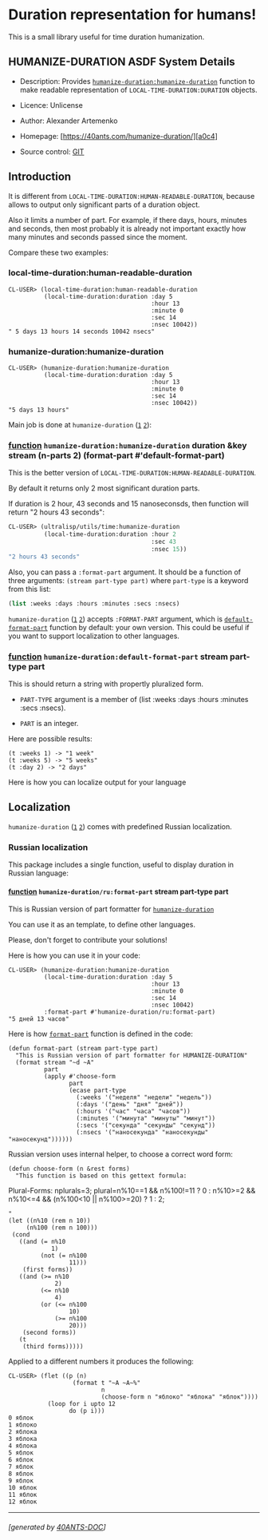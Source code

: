 <a id="x-28HUMANIZE-DURATION-3A-40README-2040ANTS-DOC-2FLOCATIVES-3ASECTION-29"></a>

# Duration representation for humans!

This is a small library useful for time duration humanization.

<a id="humanize-duration-asdf-system-details"></a>

## HUMANIZE-DURATION ASDF System Details

* Description: Provides [`humanize-duration:humanize-duration`][74ec] function to make readable representation of `LOCAL-TIME-DURATION:DURATION` objects.

* Licence: Unlicense

* Author: Alexander Artemenko

* Homepage: [https://40ants.com/humanize-duration/][a0c4]

* Source control: [GIT][9168]

<a id="x-28HUMANIZE-DURATION-3A-3A-40INTRO-2040ANTS-DOC-2FLOCATIVES-3ASECTION-29"></a>

## Introduction

It is different from `LOCAL-TIME-DURATION:HUMAN-READABLE-DURATION`, because allows
to output only significant parts of a duration object.

Also it limits a number of part. For example, if there days, hours, minutes and seconds,
then most probably it is already not important exactly how many minutes and seconds
passed since the moment.

Compare these two examples:

<a id="local-time-duration-human-readable-duration"></a>

### local-time-duration:human-readable-duration

```
CL-USER> (local-time-duration:human-readable-duration
          (local-time-duration:duration :day 5
                                        :hour 13
                                        :minute 0
                                        :sec 14
                                        :nsec 10042))
" 5 days 13 hours 14 seconds 10042 nsecs"
```
<a id="humanize-duration-humanize-duration"></a>

### humanize-duration:humanize-duration

```
CL-USER> (humanize-duration:humanize-duration
          (local-time-duration:duration :day 5
                                        :hour 13
                                        :minute 0
                                        :sec 14
                                        :nsec 10042))
"5 days 13 hours"
```
Main job is done at `humanize-duration` ([`1`][74ec] [`2`][ffe3]):

<a id="x-28HUMANIZE-DURATION-3AHUMANIZE-DURATION-20FUNCTION-29"></a>

### [function](bf7d) `humanize-duration:humanize-duration` duration &key stream (n-parts 2) (format-part #'default-format-part)

This is the better version of `LOCAL-TIME-DURATION:HUMAN-READABLE-DURATION`.

By default it returns only 2 most significant duration parts.

If duration is 2 hour, 43 seconds and 15 nanoseconsds, then
function will return "2 hours 43 seconds":

```lisp
CL-USER> (ultralisp/utils/time:humanize-duration
          (local-time-duration:duration :hour 2
                                        :sec 43
                                        :nsec 15))
"2 hours 43 seconds"
```
Also, you can pass a `:format-part` argument.
It should be a function of three arguments:
`(stream part-type part)` where `part-type` is a keyword
from this list:

```lisp
(list :weeks :days :hours :minutes :secs :nsecs)
```
`humanize-duration` ([`1`][74ec] [`2`][ffe3]) accepts `:FORMAT-PART` argument, which is [`default-format-part`][d084] function by default:
your own version. This could be useful if you want to support localization to other languages.

<a id="x-28HUMANIZE-DURATION-3ADEFAULT-FORMAT-PART-20FUNCTION-29"></a>

### [function](0b4e) `humanize-duration:default-format-part` stream part-type part

This is should return a string with propertly pluralized form.

* `PART-TYPE` argument is a member of (list :weeks :days :hours :minutes :secs :nsecs).

* `PART` is an integer.

Here are possible results:

```text
(t :weeks 1) -> "1 week"
(t :weeks 5) -> "5 weeks"
(t :day 2) -> "2 days"
```
Here is how you can localize output for your language

<a id="x-28HUMANIZE-DURATION-3A-3A-40LOCALIZATION-2040ANTS-DOC-2FLOCATIVES-3ASECTION-29"></a>

## Localization

`humanize-duration` ([`1`][74ec] [`2`][ffe3]) comes with predefined Russian localization.

<a id="x-28HUMANIZE-DURATION-2FRU-3A-3A-40INDEX-2040ANTS-DOC-2FLOCATIVES-3ASECTION-29"></a>

### Russian localization

This package includes a single function, useful to display duration in Russian language:

<a id="x-28HUMANIZE-DURATION-2FRU-3AFORMAT-PART-20FUNCTION-29"></a>

#### [function](6f13) `humanize-duration/ru:format-part` stream part-type part

This is Russian version of part formatter for [`humanize-duration`][ffe3]

You can use it as an template, to define other languages.

Please, don't forget to contribute your solutions!

Here is how you can use it in your code:

```
CL-USER> (humanize-duration:humanize-duration
          (local-time-duration:duration :day 5
                                        :hour 13
                                        :minute 0
                                        :sec 14
                                        :nsec 10042)
          :format-part #'humanize-duration/ru:format-part)
"5 дней 13 часов"
```
Here is how [`format-part`][958e] function is defined in the code:

```
(defun format-part (stream part-type part)
  "This is Russian version of part formatter for HUMANIZE-DURATION"
  (format stream "~d ~A"
          part
          (apply #'choose-form
                 part
                 (ecase part-type
                   (:weeks '("неделя" "недели" "недель"))
                   (:days '("день" "дня" "дней"))
                   (:hours '("час" "часа" "часов"))
                   (:minutes '("минута" "минуты" "минут"))
                   (:secs '("секунда" "секунды" "секунд"))
                   (:nsecs '("наносекунда" "наносекунды" "наносекунд"))))))

```
Russian version uses internal helper, to choose a correct word form:

```
(defun choose-form (n &rest forms)
  "This function is based on this gettext formula:

   ```
   Plural-Forms: nplurals=3; plural=n%10==1 && n%100!=11 ? 0 : n%10>=2 && n%10<=4 && (n%100<10 || n%100>=20) ? 1 : 2;
   ```
"
  (let ((n%10 (rem n 10))
        (n%100 (rem n 100)))
    (cond
      ((and (= n%10
               1)
            (not (= n%100
                    11)))
       (first forms))
      ((and (>= n%10
                2)
            (<= n%10
                4)
            (or (<= n%100
                    10)
                (>= n%100
                    20)))
       (second forms))
      (t
       (third forms)))))

```
Applied to a different numbers it produces the following:

```
CL-USER> (flet ((p (n)
                  (format t "~A ~A~%"
                          n
                          (choose-form n "яблоко" "яблока" "яблок"))))
           (loop for i upto 12
                 do (p i)))
0 яблок
1 яблоко
2 яблока
3 яблока
4 яблока
5 яблок
6 яблок
7 яблок
8 яблок
9 яблок
10 яблок
11 яблок
12 яблок
```

[a0c4]: https://40ants.com/humanize-duration/
[ffe3]: https://40ants.com/humanize-duration/#x-28-23A-28-2817-29-20BASE-CHAR-20-2E-20-22humanize-duration-22-29-20ASDF-2FSYSTEM-3ASYSTEM-29
[958e]: https://40ants.com/humanize-duration/#x-28HUMANIZE-DURATION-2FRU-3AFORMAT-PART-20FUNCTION-29
[d084]: https://40ants.com/humanize-duration/#x-28HUMANIZE-DURATION-3ADEFAULT-FORMAT-PART-20FUNCTION-29
[74ec]: https://40ants.com/humanize-duration/#x-28HUMANIZE-DURATION-3AHUMANIZE-DURATION-20FUNCTION-29
[9168]: https://github.com/40ants/humanize-duration
[bf7d]: https://github.com/40ants/humanize-duration/blob/f4367fca666588577a911c1d6534ba91fb933019/src/core.lisp#L116
[0b4e]: https://github.com/40ants/humanize-duration/blob/f4367fca666588577a911c1d6534ba91fb933019/src/core.lisp#L95
[6f13]: https://github.com/40ants/humanize-duration/blob/f4367fca666588577a911c1d6534ba91fb933019/src/ru.lisp#L98

* * *
###### [generated by [40ANTS-DOC](https://40ants.com/doc/)]

